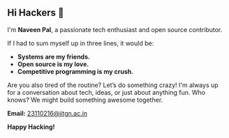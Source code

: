 ## Hi Hackers 👋

I'm **Naveen Pal**, a passionate tech enthusiast and open source contributor.

If I had to sum myself up in three lines, it would be:
- **Systems are my friends.**
- **Open source is my love.**
- **Competitive programming is my crush.**

Are you also tired of the routine? Let’s do something crazy! I'm always up for a conversation about tech, ideas, or just about anything fun. Who knows? We might build something awesome together.

**Email:** 23110216@iitgn.ac.in

**Happy Hacking!**

<!--
**Naveen-Pal/Naveen-Pal** is a ✨ _special_ ✨ repository because its `README.md` (this file) appears on your GitHub profile.

Here are some ideas to get you started:

- 🔭 I’m currently working on ...
- 🌱 I’m currently learning ...
- 👯 I’m looking to collaborate on ...
- 🤔 I’m looking for help with ...
- 💬 Ask me about ...
- 📫 How to reach me: ...
- 😄 Pronouns: ...
- ⚡ Fun fact: ...
-->
